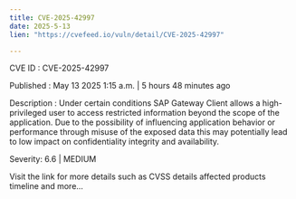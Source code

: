 ```yaml
---
title: CVE-2025-42997
date: 2025-5-13
lien: "https://cvefeed.io/vuln/detail/CVE-2025-42997"

---
```


CVE ID : CVE-2025-42997

Published :  May 13
2025
1:15 a.m. | 5 hours
48 minutes ago

Description : Under certain conditions
SAP Gateway Client allows a high-privileged user to access restricted information beyond the scope of the application. Due to the possibility of influencing application behavior or performance through misuse of the exposed data
this may potentially lead to low impact on confidentiality
integrity
and availability.

Severity: 6.6 | MEDIUM

Visit the link for more details
such as CVSS details
affected products
timeline
and more...
